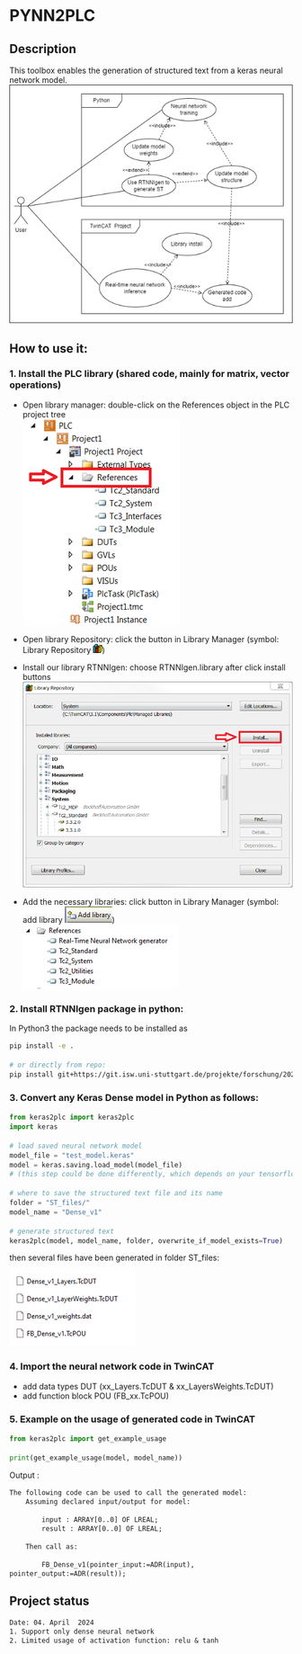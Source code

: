 # PYNN2PLC
## Description
This toolbox enables the generation of structured text from a keras neural network model. \
    ![use_case](/resources/diagram/use_case.png)


## How to use it:

### 1. Install the PLC library (shared code, mainly for matrix, vector operations)

- Open library manager: double-click on the References object in the PLC project tree\
    ![Library manager](/resources/pictures/library_manager.png)

- Open library Repository: click the button in Library Manager (symbol: Library Repository ![repository](/resources/pictures/repository.png))
- Install our library RTNNIgen: choose RTNNIgen.library after click install buttons\
    ![install](/resources/pictures/install.png)
- Add the necessary libraries: click button in Library Manager (symbol: add library ![add_library](/resources/pictures/add_library.PNG))\
    ![necessary_libraries](/resources/pictures/necessary_libraries.PNG)

### 2. Install RTNNIgen package in python:

In Python3 the package needs to be installed as

```sh
pip install -e .

# or directly from repo:
pip install git+https://git.isw.uni-stuttgart.de/projekte/forschung/2022_icm_nwg-gm/studentische-arbeiten/keras2plc.git@main
```

### 3. Convert any Keras Dense model in Python as follows:

```py
from keras2plc import keras2plc
import keras 

# load saved neural network model
model_file = "test_model.keras"
model = keras.saving.load_model(model_file) 
# (this step could be done differently, which depends on your tensorflow version

# where to save the structured text file and its name
folder = "ST_files/"
model_name = "Dense_v1"

# generate structured text
keras2plc(model, model_name, folder, overwrite_if_model_exists=True)
```
then several files have been generated in folder ST_files:

![generated_files](/resources/pictures/generated_files.png) 
### 4. Import the neural network code in TwinCAT
- add data types DUT (xx_Layers.TcDUT & xx_LayersWeights.TcDUT)
- add function block POU (FB_xx.TcPOU)

### 5. Example on the usage of generated code in TwinCAT
```py
from keras2plc import get_example_usage

print(get_example_usage(model, model_name))
```
Output :
```
The following code can be used to call the generated model:
    Assuming declared input/output for model:
    
        input : ARRAY[0..0] OF LREAL;
        result : ARRAY[0..0] OF LREAL;

    Then call as:

        FB_Dense_v1(pointer_input:=ADR(input), pointer_output:=ADR(result));  
```
## Project status

```
Date: 04. April  2024
1. Support only dense neural network
2. Limited usage of activation function: relu & tanh
```

